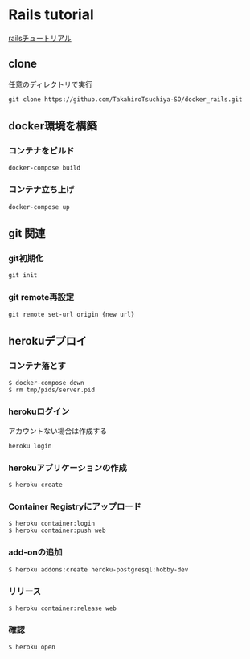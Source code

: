 # Rails tutorial
[railsチュートリアル](https://railstutorial.jp/chapters/beginning?version=5.0)

## clone
任意のディレクトリで実行
```
git clone https://github.com/TakahiroTsuchiya-SO/docker_rails.git
```

## docker環境を構築
### コンテナをビルド
```
docker-compose build
```

### コンテナ立ち上げ
```
docker-compose up
```

## git 関連
### git初期化
```
git init
```

### git remote再設定
```
git remote set-url origin {new url}
```
 
## herokuデプロイ
### コンテナ落とす
```
$ docker-compose down
$ rm tmp/pids/server.pid
```

### herokuログイン
アカウントない場合は作成する
```
heroku login
```

### herokuアプリケーションの作成
```
$ heroku create
```

### Container Registryにアップロード
```
$ heroku container:login
$ heroku container:push web
```

### add-onの追加
```
$ heroku addons:create heroku-postgresql:hobby-dev
```

### リリース
```
$ heroku container:release web
```

### 確認
```
$ heroku open
```
